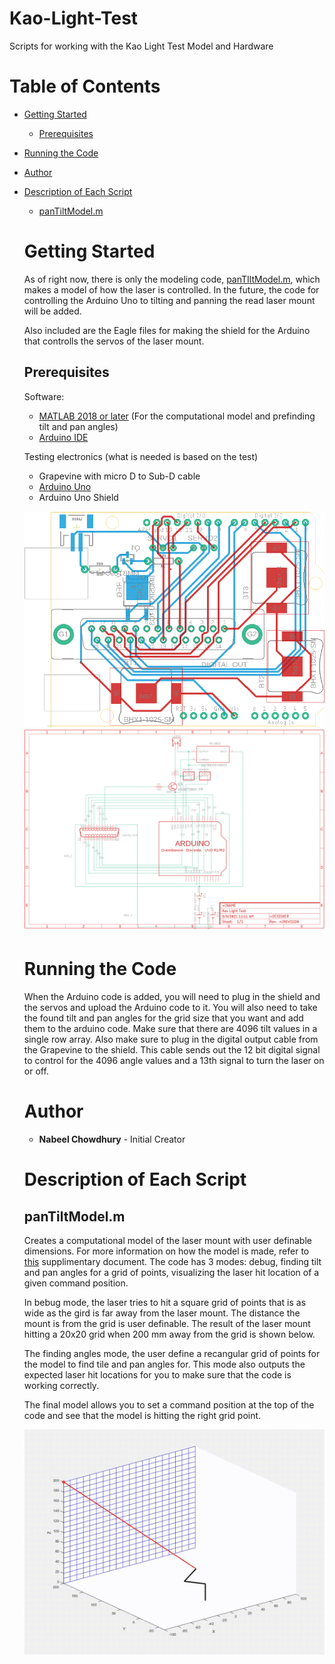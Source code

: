 # Kao-Light-Test
Scripts for working with the Kao Light Test Model and Hardware

# Table of Contents

* [Getting Started](#getting-started)
  * [Prerequisites](#prerequisites)
* [Running the Code](#running-the-code)
* [Author](#author)
* [Description of Each Script](#description-of-each-script)
  * [panTiltModel.m](#pantiltmodelm)
  
  # Getting Started
  
  As of right now, there is only the modeling code, [panTIltModel.m](#pantiltmodelm), which makes a model of how the laser is controlled. In the future, the code for controlling the Arduino Uno to tilting and panning the read laser mount will be added.
  
  Also included are the Eagle files for making the shield for the Arduino that controlls the servos of the laser mount.
  
  ## Prerequisites
  
  Software:
  
  * [MATLAB 2018 or later](https://www.mathworks.com/help/matlab/) (For the computational model and prefinding tilt and pan angles)
  * [Arduino IDE](https://www.arduino.cc/en/software)
  
  Testing electronics (what is needed is based on the test)
  * Grapevine with micro D to Sub-D cable
  * [Arduino Uno](https://store-usa.arduino.cc/products/arduino-uno-rev3)
  * Arduino Uno Shield
  
  ![Image of Shield Board](https://github.com/Nabizzle/Kao-Light-Test/blob/main/docs/media/Sheild%20Board.png)
  ![Image of Shield Schematic](https://github.com/Nabizzle/Kao-Light-Test/blob/main/docs/media/Sheild%20Schematic.png)
  
  # Running the Code
  
  When the Arduino code is added, you will need to plug in the shield and the servos and upload the Arduino code to it. You will also need to take the found tilt and pan angles for the grid size that you want and add them to the arduino code. Make sure that there are 4096 tilt values in a single row array.
  Also make sure to plug in the digital output cable from the Grapevine to the shield. This cable sends out the 12 bit digital signal to control for the 4096 angle values and a 13th signal to turn the laser on or off.
  
  # Author

  * **Nabeel Chowdhury** - Initial Creator
  
  # Description of Each Script
  
  ## panTiltModel.m
  Creates a computational model of the laser mount with user definable dimensions. For more information on how the model is made, refer to [this](https://github.com/Nabizzle/Kao-Light-Test/blob/main/docs/supplimentary/Modeling%20Laser%20Mount%20Pan%20and%20Tilt.pdf) supplimentary document.
  The code has 3 modes: debug, finding tilt and pan angles for a grid of points, visualizing the laser hit location of a given command position.
  
  In bebug mode, the laser tries to hit a square grid of points that is as wide as the gird is far away from the laser mount. The distance the mount is from the grid is user definable. The result of the laser mount hitting a 20x20 grid when 200 mm away from the grid is shown below.
  
  The finding angles mode, the user define a recangular grid of points for the model to find tile and pan angles for. This mode also outputs the expected laser hit locations for you to make sure that the code is working correctly.
  
  The final model allows you to set a command position at the top of the code and see that the model is hitting the right grid point.
  
  ![GIF of Debug Mode](https://github.com/Nabizzle/Kao-Light-Test/blob/main/docs/media/LaserTargets.gif)

